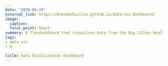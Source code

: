 ```yaml
---
date: "2020-04-24"
external_link: https://brendanhcullen.github.io/data-viz-dashboard/
image:
  caption:
  focal_point: Smart
summary: A flexdashboard that visualizes data from the Big Cities Health Inventory. 
tags:
- data viz
- R

title: Data Vizualization Dashboard
---
```


